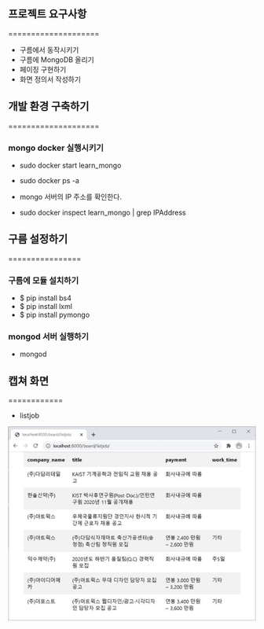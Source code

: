 ## 프로젝트 요구사항
====================
* 구름에서 동작시키기
* 구름에 MongoDB 올리기
* 페이징 구현하기
* 화면 정의서 작성하기

## 개발 환경 구축하기
====================
### mongo docker 실행시키기

* sudo docker start learn_mongo
* sudo docker ps -a

* mongo 서버의 IP 주소를 확인한다.
* sudo docker inspect learn_mongo | grep IPAddress

## 구름 설정하기
================
### 구름에 모듈 설치하기

* $ pip install bs4
* $ pip install lxml
* $ pip install pymongo

### mongod 서버 실행하기

* mongod

## 캡쳐 화면
============
* listjob
<img src="./images/listjob.jpg">